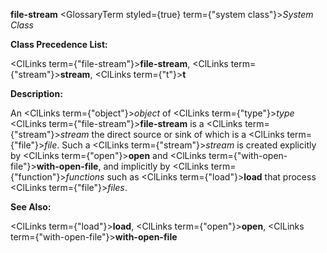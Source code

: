 **file-stream** <GlossaryTerm styled={true} term={"system class"}><i>System Class</i></GlossaryTerm> 



**Class Precedence List:** 



<ClLinks  term={"file-stream"}><b>file-stream</b></ClLinks>, <ClLinks  term={"stream"}><b>stream</b></ClLinks>, <ClLinks  term={"t"}><b>t</b></ClLinks> 



**Description:** 



An <ClLinks  term={"object"}><i>object</i></ClLinks> of <ClLinks  term={"type"}><i>type</i></ClLinks> <ClLinks  term={"file-stream"}><b>file-stream</b></ClLinks> is a <ClLinks  term={"stream"}><i>stream</i></ClLinks> the direct source or sink of which is a <ClLinks  term={"file"}><i>file</i></ClLinks>. Such a <ClLinks  term={"stream"}><i>stream</i></ClLinks> is created explicitly by <ClLinks  term={"open"}><b>open</b></ClLinks> and <ClLinks  term={"with-open-file"}><b>with-open-file</b></ClLinks>, and implicitly by <ClLinks  term={"function"}><i>functions</i></ClLinks> such as <ClLinks  term={"load"}><b>load</b></ClLinks> that process <ClLinks  term={"file"}><i>files</i></ClLinks>. 



**See Also:** 



<ClLinks  term={"load"}><b>load</b></ClLinks>, <ClLinks  term={"open"}><b>open</b></ClLinks>, <ClLinks  term={"with-open-file"}><b>with-open-file</b></ClLinks> 







 



 



